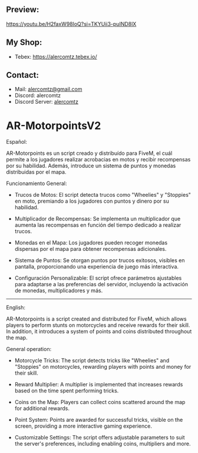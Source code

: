 ## Preview:
https://youtu.be/H2faxW98loQ?si=TKYUii3-puIND8lX

## My Shop:
- Tebex: https://alercomtz.tebex.io/

## Contact:
- Mail: alercomtz@gmail.com
- Discord: alercomtz
- Discord Server: [alercomtz](https://discord.gg/5XTRy3Qbk7)

# AR-MotorpointsV2
Español:

AR-Motorpoints es un script creado y distribuído para FiveM, el cuál permite a los jugadores realizar acrobacias en motos y recibir recompensas por su habilidad. Además, introduce un sistema de puntos y monedas distribuidas por el mapa.

Funcionamiento General:

- Trucos de Motos: El script detecta trucos como "Wheelies" y "Stoppies" en moto, premiando a los jugadores con puntos y dinero por su habilidad.

- Multiplicador de Recompensas: Se implementa un multiplicador que aumenta las recompensas en función del tiempo dedicado a realizar trucos.

- Monedas en el Mapa: Los jugadores pueden recoger monedas dispersas por el mapa para obtener recompensas adicionales.

- Sistema de Puntos: Se otorgan puntos por trucos exitosos, visibles en pantalla, proporcionando una experiencia de juego más interactiva.

- Configuración Personalizable: El script ofrece parámetros ajustables para adaptarse a las preferencias del servidor, incluyendo la activación de monedas, multiplicadores y más.

---

English:

AR-Motorpoints is a script created and distributed for FiveM, which allows players to perform stunts on motorcycles and receive rewards for their skill. In addition, it introduces a system of points and coins distributed throughout the map.

General operation:

- Motorcycle Tricks: The script detects tricks like "Wheelies" and "Stoppies" on motorcycles, rewarding players with points and money for their skill.

- Reward Multiplier: A multiplier is implemented that increases rewards based on the time spent performing tricks.

- Coins on the Map: Players can collect coins scattered around the map for additional rewards.

- Point System: Points are awarded for successful tricks, visible on the screen, providing a more interactive gaming experience.

- Customizable Settings: The script offers adjustable parameters to suit the server's preferences, including enabling coins, multipliers and more.
  
